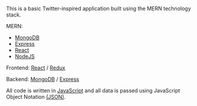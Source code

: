 This is a basic Twitter-inspired application built using the MERN technology stack.

MERN:
* [MongoDB][MongoDB]
* [Express][Express]
* [React][React]
* [NodeJS][NodeJS]

Frontend: [React][React] / [Redux][Redux]

Backend: [MongoDB][MongoDB] / [Express][Express]

All code is written in [JavaScript][JavaScript] and all data is passed using JavaScript Object Notation [(JSON)][JSON].

[MongoDB]: https://www.mongodb.com/
[Express]: https://expressjs.com/
[React]: https://reactjs.org/
[NodeJS]: https://nodejs.org/
[Redux]: https://redux.js.org/
[JavaScript]: https://developer.mozilla.org/en-US/docs/Web/JavaScript
[JSON]: https://www.json.org/